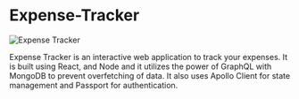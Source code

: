 # Expense-Tracker



![Expense Tracker](https://github.com/reachanandhere/Expense-Tracker/assets/14966115/e39573f5-ce9d-40ba-a4ab-e9b2dc024554)

Expense Tracker is an interactive web application to track your expenses. It is built using React, and Node and it utilizes the power of GraphQL with MongoDB to prevent overfetching of data. It also uses Apollo Client for state management and Passport for authentication.

